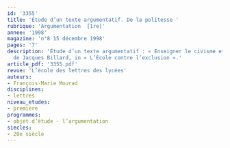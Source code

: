 ```yaml
---
id: '3355'
title: 'Étude d’un texte argumentatif. De la politesse '
rubrique: 'Argumentation  [1re]'
annee: '1998'
magazine: 'n°8 15 décembre 1998'
pages: '7'
description: 'Étude d’un texte argumentatif : « Enseigner le civisme et la citoyenneté »,
  de Jacques Billard, in « L’École contre l’exclusion ».'
article_pdf: '3355.pdf'
revue: 'L’école des lettres des lycées'
auteurs:
- François-Marie Mourad
disciplines:
- lettres
niveau_etudes:
- première
programmes:
- objet d’étude - l’argumentation
siecles:
- 20e siècle
---
```

